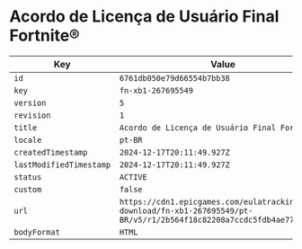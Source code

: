 # Acordo de Licença de Usuário Final Fortnite®

| Key | Value |
| --- | ----- |
| `id` | `6761db050e79d66554b7bb38` |
| `key` | `fn-xb1-267695549` |
| `version` | `5` |
| `revision` | `1` |
| `title` | `Acordo de Licença de Usuário Final Fortnite®` |
| `locale` | `pt-BR` |
| `createdTimestamp` | `2024-12-17T20:11:49.927Z` |
| `lastModifiedTimestamp` | `2024-12-17T20:11:49.927Z` |
| `status` | `ACTIVE` |
| `custom` | `false` |
| `url` | `https://cdn1.epicgames.com/eulatracking-download/fn-xb1-267695549/pt-BR/v5/r1/2b564f18c82208a7ccdc5fdb4ae77059.pdf` |
| `bodyFormat` | `HTML` |

